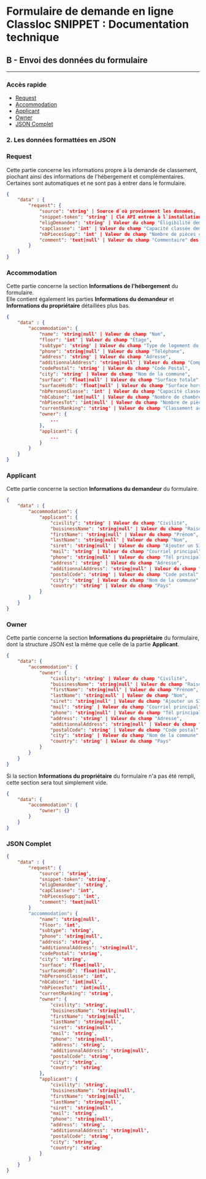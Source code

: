 # Formulaire de demande en ligne Classloc SNIPPET : Documentation technique

## B - Envoi des données du formulaire

___

### Accès rapide
* [Request](#b_21)
* [Accommodation](#b_22)
* [Applicant](#b_23)
* [Owner](#b_24)
* [JSON Complet](#b_25)

### 2. Les données formattées en JSON

### Request <a name="b_21"></a>

Cette partie concerne les informations propre à la demande de classement, piochant ainsi des informations de l'hébergement et complémentaires.<br>
Certaines sont automatiques et ne sont pas à entrer dans le formulaire.

``` json
{
    "data" : {
        "request": {
            "source": 'string' | Source d`où proviennent les données,
            "snippet-token": 'string' | Clé API entrée à l`installation,
            "eligDemandee": 'string' | Valeur du champ "Éligibilité demandée" des informations de l`hébergement,
            "capClassee": 'int' | Valeur du champ "Capacité classée demandée" des informations de l`hébergement,
            "nbPiecesSupp": 'int' | Valeur du champ "Nombre de pièces composant le meublé" des informations de l`hébergement - 1,
            "comment": 'text|null' | Valeur du champ "Commentaire" des informations complémentaires
        }
    }
}
```

### Accommodation <a name="b_22"></a>

Cette partie concerne la section **Informations de l'hébergement** du formulaire.<br>
Elle contient également les parties **Informations du demandeur** et **Informations du propriétaire** détaillées plus bas.

``` json
{
    "data" : {
        "accommodation": {
            "name": 'string|null' | Valeur du champ "Nom",
            "floor": 'int' | Valeur du champ "Étage",
            "subtype": 'string' | Valeur du champ "Type de logement du meublé",
            "phone": 'string|null' | Valeur du champ "Téléphone",
            "address": 'string' | Valeur du champ "Adresse",
            "additionnalAddress": 'string|null' | Valeur du champ "Complément d'adresse",
            "codePostal": 'string' | Valeur du champ "Code Postal",
            "city": 'string' | Valeur du champ "Nom de la commune",
            "surface": 'float|null' | Valeur du champ "Surface totale",
            "surfaceHsdb": 'float|null' | Valeur du champ "Surface hors salle de bain et WC",
            "nbPersonsClasse": 'int' | Valeur du champ "Capacité classée demandée",
            "nbCabine": 'int|null' | Valeur du champ "Nombre de chambre(s)/cabine(s)",
            "nbPiecesTot": 'int|null' | Valeur du champ "Nombre de pièces composant le meublé",
            "currentRanking": 'string' | Valeur du champ "Classement actuel",
            "owner": {
                ...
            },
            "applicant": {
                ...
            }
        }
    }
}
```

### Applicant <a name="b_23"></a>

Cette partie concerne la section **Informations du demandeur** du formulaire.

``` json
{
    "data" : {
        "accommodation": {
            "applicant": {
                "civility": 'string' | Valeur du champ "Civilité",
                "buisinessName": 'string|null' | Valeur du champ "Raison Sociale",
                "firstName": 'string|null' | Valeur du champ "Prénom",
                "lastName": 'string|null' | Valeur du champ "Nom",
                "siret": 'string|null' | Valeur du champ "Ajouter un SIRET/SIREN (optionnel)",
                "mail": 'string' | Valeur du champ "Courriel principal",
                "phone": 'string|null' | Valeur du champ "Tél principal",
                "address": 'string' | Valeur du champ "Adresse",
                "additionnalAddress": 'string|null' | Valeur du champ "Complément d'adresse",
                "postalCode": 'string' | Valeur du champ "Code postal",
                "city": 'string' | Valeur du champ "Nom de la commune",
                "country": 'string' | Valeur du champ "Pays"
            }
        }
    }
}
```

### Owner <a name="b_24"></a>

Cette partie concerne la section **Informations du propriétaire** du formulaire, dont la structure JSON est la même que celle de la partie **Applicant**.

``` json
{
    "data": {
        "accommodation": {
            "owner": {
                "civility": 'string' | Valeur du champ "Civilité",
                "buisinessName": 'string|null' | Valeur du champ "Raison Sociale",
                "firstName": 'string|null' | Valeur du champ "Prénom",
                "lastName": 'string|null' | Valeur du champ "Nom",
                "siret": 'string|null' | Valeur du champ "Ajouter un SIRET/SIREN (optionnel)",
                "mail": 'string' | Valeur du champ "Courriel principal",
                "phone": 'string|null' | Valeur du champ "Tél principal",
                "address": 'string' | Valeur du champ "Adresse",
                "additionnalAddress": 'string|null' | Valeur du champ "Complément d'adresse",
                "postalCode": 'string' | Valeur du champ "Code postal",
                "city": 'string' | Valeur du champ "Nom de la commune",
                "country": 'string' | Valeur du champ "Pays"
            }
        }
    }
}
```

Si la section **Informations du propriétaire** du formulaire n'a pas été rempli, cette section sera tout simplement vide.

``` json
{
    "data": {
        "accommodation": {
            "owner": {}
        }
    }
}
```

### JSON Complet <a name="b_25"></a>

``` json
{
    "data" : {
        "request": {
            "source": 'string',
            "snippet-token": 'string',
            "eligDemandee": 'string',
            "capClassee": 'int',
            "nbPiecesSupp": 'int',
            "comment": 'text|null'
        }
        "accommodation": {
            "name": 'string|null',
            "floor": 'int',
            "subtype": 'string',
            "phone": 'string|null',
            "address": 'string',
            "additionnalAddress": 'string|null',
            "codePostal": 'string',
            "city": 'string',
            "surface": 'float|null',
            "surfaceHsdb": 'float|null',
            "nbPersonsClasse": 'int',
            "nbCabine": 'int|null',
            "nbPiecesTot": 'int|null',
            "currentRanking": 'string',
            "owner": {
                "civility": 'string',
                "buisinessName": 'string|null',
                "firstName": 'string|null',
                "lastName": 'string|null',
                "siret": 'string|null',
                "mail": 'string',
                "phone": 'string|null',
                "address": 'string',
                "additionnalAddress": 'string|null',
                "postalCode": 'string',
                "city": 'string',
                "country": 'string'
            },
            "applicant": {
                "civility": 'string',
                "buisinessName": 'string|null',
                "firstName": 'string|null',
                "lastName": 'string|null',
                "siret": 'string|null',
                "mail": 'string',
                "phone": 'string|null',
                "address": 'string',
                "additionnalAddress": 'string|null',
                "postalCode": 'string',
                "city": 'string',
                "country": 'string'
            }
        }
    }
}
```